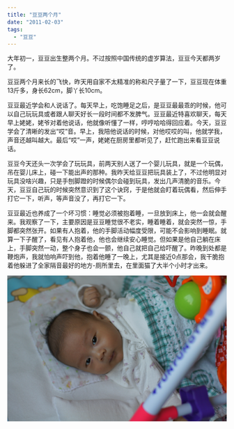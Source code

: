 ```yaml
---
title: "豆豆两个月"
date: "2011-02-03"
tags: 
  - "豆豆"
---
```


大年初一，豆豆出生整两个月。不过按照中国传统的虚岁算法，豆豆今天都两岁了。

豆豆两个月来长的飞快，昨天用自家不太精准的称和尺子量了一下，豆豆现在体重13斤多，身长62cm，脚丫长10cm。

豆豆最近学会和人说话了。每天早上，吃饱睡足之后，是豆豆最最乖的时候，他可以自己玩玩具或者跟人聊天好长一段时间都不发脾气。豆豆最近特喜欢聊天，每天早上姥姥，姥爷对着他说话，他就像听懂了一样，哼哼哈哈得回应着。今天，豆豆学会了清晰的发出“哎”音。早上，我陪他说话的时候，对他哎哎的叫，他就学我，声音还越叫越大。最后“哎”一声，姥姥在厨房里都听见了，赶忙跑出来看豆豆说话。

豆豆今天还头一次学会了玩玩具，前两天别人送了一个婴儿玩具，就是一个玩偶，吊在婴儿床上，碰一下能出声的那种。我昨天给豆豆把玩具装上了，不过他明显对玩具没啥兴趣，只是手刨脚蹬的时候偶尔会碰到玩具，发出几声清脆的音乐。今天，豆豆自己玩的时候突然意识到了这个诀窍，于是他就会盯着玩偶看，然后伸手打它一下，听声，等声音没了，再打它一下。

豆豆最近也养成了一个坏习惯：睡觉必须被抱着睡，一旦放到床上，他一会就会醒来。我观察了一下，主要原因是豆豆睡觉很不老实，睡着睡着，就会突然一惊，手脚都突然张开。如果有人抱着，他的手脚活动幅度受限，可能不会影响到睡眠。就算一下子醒了，看见有人抱着他，他也会继续安心睡觉。但如果是他自己躺在床上，手脚突然一动，整个身子也会一颤，他自己就把自己给吓醒了。昨晚到处都是鞭炮声，我就怕响声吓到他，抱着他睡了一晚上，尤其是接近0点那会，我干脆抱着他躲进了全家隔音最好的地方-厕所里去，在里面猫了大半个小时才出来。

![image](images/image.png "image")
